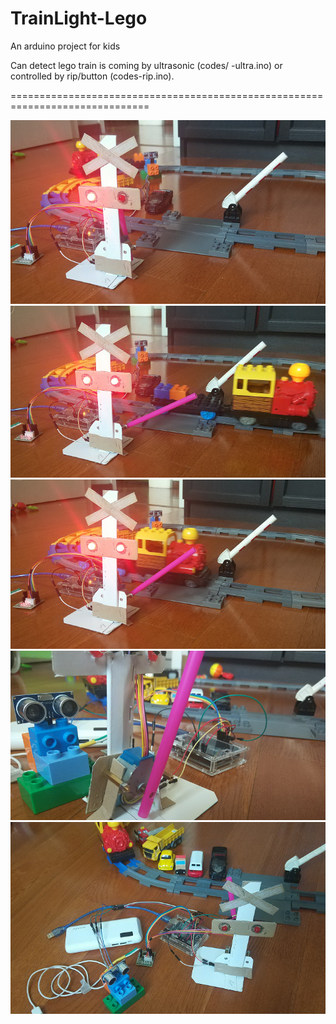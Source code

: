 # TrainLight-Lego

An arduino project for kids

Can detect lego train is coming by ultrasonic (codes/ -ultra.ino) or controlled by rip/button (codes\-rip.ino).

==============================================================================

![image](https://github.com/Kang-Jack/TrainLight-Lego/blob/master/images/1.png)
![image](https://github.com/Kang-Jack/TrainLight-Lego/blob/master/images/2.png)
![image](https://github.com/Kang-Jack/TrainLight-Lego/blob/master/images/3.png)
![image](https://github.com/Kang-Jack/TrainLight-Lego/blob/master/images/4.png)
![image](https://github.com/Kang-Jack/TrainLight-Lego/blob/master/images/5.png)
    
